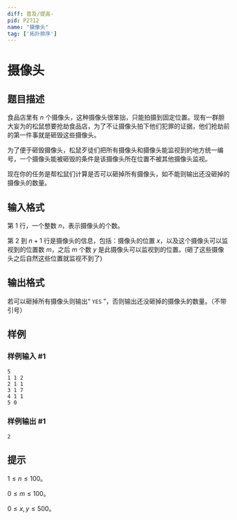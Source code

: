 ```yaml
---
diff: 普及/提高-
pid: P2712
name: "摄像头"
tag: ['拓扑排序']
---
```

# 摄像头
## 题目描述

食品店里有 $n$ 个摄像头，这种摄像头很笨拙，只能拍摄到固定位置。现有一群胆大妄为的松鼠想要抢劫食品店，为了不让摄像头拍下他们犯罪的证据，他们抢劫前的第一件事就是砸毁这些摄像头。

为了便于砸毁摄像头，松鼠歹徒们把所有摄像头和摄像头能监视到的地方统一编号，一个摄像头能被砸毁的条件是该摄像头所在位置不被其他摄像头监视。

现在你的任务是帮松鼠们计算是否可以砸掉所有摄像头，如不能则输出还没砸掉的摄像头的数量。
## 输入格式

第 $1$ 行，一个整数 $n$，表示摄像头的个数。

第 $2$ 到 $n+1$ 行是摄像头的信息，包括：摄像头的位置 $x$，以及这个摄像头可以监视到的位置数 $m$，之后 $m$ 个数 $y$ 是此摄像头可以监视到的位置。(砸了这些摄像头之后自然这些位置就监视不到了)
## 输出格式

若可以砸掉所有摄像头则输出“ $\texttt{YES}$ ”，否则输出还没砸掉的摄像头的数量。（不带引号）
## 样例

### 样例输入 #1
```
5
1 1 2
2 1 1
3 1 7
4 1 1
5 0

```
### 样例输出 #1
```
2
```
## 提示

$1 \leq n \leq 100$。

$0 \leq m \leq 100$。

$0 \leq x,y \leq 500$。

